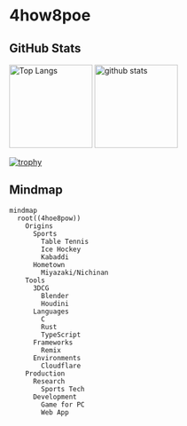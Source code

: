 # 4how8poe

## GitHub Stats

<p align="left">
  <img alt="Top Langs" height="150px" src="https://github-readme-stats.vercel.app/api/top-langs/?username=4hoe8pow&layout=compact&count_private=true&show_icons=true&theme=gruvbox" />
  <img alt="github stats" height="150px" src="https://github-readme-stats.vercel.app/api?username=4hoe8pow&count_private=true&show_icons=true&show_icons=true&theme=gruvbox" />
</p>

[![trophy](https://github-profile-trophy.vercel.app/?username=4hoe8pow&theme=gruvbox&column=6)](https://github.com/ryo-ma/github-profile-trophy)

## Mindmap

```mermaid
mindmap
  root((4hoe8pow))
    Origins
      Sports
        Table Tennis
        Ice Hockey
        Kabaddi
      Hometown
        Miyazaki/Nichinan  
    Tools
      3DCG
        Blender
        Houdini
      Languages
        C
        Rust
        TypeScript
      Frameworks
        Remix
      Environments
        Cloudflare
    Production
      Research
        Sports Tech
      Development
        Game for PC
        Web App
```
